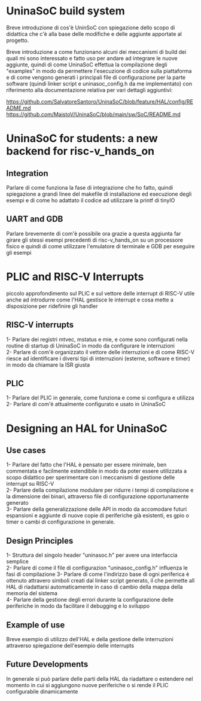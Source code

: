 # UninaSoC build system

Breve introduzione di cos'è UninSoC con spiegazione dello scopo
di didattica che c'è alla base delle modifiche e delle aggiunte apportate al progetto.

Breve introduzione a come funzionano alcuni dei meccanismi di build dei quali
mi sono interessato e fatto uso per andare ad integrare le nuove aggiunte,
quindi di come UninaSoC effettua la compilazione degli "examples" in modo
da permettere l'esecuzione di codice sulla piattaforma e di come vengono generati
i principali file di configurazione per la parte software
(quindi linker script e uninasoc_config.h da me implementato)
con riferimento alla documentazione relativa per vari dettagli aggiuntivi:

https://github.com/SalvatoreSantoro/UninaSoC/blob/feature/HAL/config/README.md  
https://github.com/MaistoV/UninaSoC/blob/main/sw/SoC/README.md  

# UninaSoC for students: a new backend for risc-v_hands_on

## Integration

Parlare di come funziona la fase di integrazione che ho fatto, quindi spiegazione
a grandi linee del makefile di installazione ed esecuzione degli esempi
e di come ho adattato il codice ad utilizzare la printf di tinyIO

## UART and GDB

Parlare brevemente di com'è possibile ora grazie a questa aggiunta
far girare gli stessi esempi precedenti di risc-v_hands_on su un processore fisico
e quindi di come utilizzare l'emulatore di terminale e GDB per eseguire gli esempi


# PLIC and RISC-V Interrupts

piccolo approfondimento sul PLIC e sul vettore delle interrupt di RISC-V
utile anche ad introdurre come l'HAL gestisce le interrupt e cosa mette
a disposizione per ridefinire gli handler

## RISC-V interrupts
1- Parlare dei registri mtvec, mstatus e mie, e come sono configurati nella routine
di startup di UninaSoC in modo da configurare le interruzioni  
2- Parlare di com'è organizzato il vettore delle interruzioni e di come RISC-V
riesce ad identificare i diversi tipi di interruzioni (esterne, software e timer)
in modo da chiamare la ISR giusta  

## PLIC
1- Parlare del PLIC in generale, come funziona e come si configura e utilizza  
2- Parlare di com'è attualmente configurato e usato in UninaSoC  

# Designing an HAL for UninaSoC

## Use cases

1- Parlare del fatto che l'HAL è pensato per essere minimale, ben commentata
e facilmente estendibile in modo da poter essere utilizzata a scopo didattico
per sperimentare con i meccanismi di gestione delle interrupt su RISC-V  
2- Parlare della compilazione modulare per ridurre i tempi di compilazione e
la dimensione dei binari, attraverso file di configurazione opportunamente generato  
3- Parlare della generalizzazione delle API in modo da accomodare futuri espansioni e
aggiunte di nuove copie di periferiche già esistenti, es gpio o timer o cambi di configurazione
in generale.  

## Design Principles

1- Struttura del singolo header "uninasoc.h" per avere una interfaccia semplice  
2- Parlare di come il file di configurazion "uninasoc_config.h" influenza le fasi
di compilazione
3- Parlare di come l'indirizzo base di ogni periferica è ottenuto attravero simboli
creati dal linker script generato, il che permette all HAL di riadattarsi automaticamente
in caso di cambio della mappa della memoria del sistema  
4- Parlare della gestione degli errori durante la configurazione delle periferiche
in modo da facilitare il debugging e lo sviluppo  

## Example of use

Breve esempio di utilizzo dell'HAL e della gestione delle interruzioni attraverso
spiegazione dell'esempio delle interrupts  

## Future Developments

In generale si può parlare delle parti della HAL da riadattare o estendere
nel momento in cui si aggiungono nuove periferiche o si rende il PLIC configurabile
dinamicamente  
